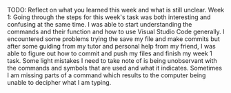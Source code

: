 TODO: Reflect on what you learned this week and what is still unclear.
Week 1: Going through the steps for this week's task was both interesting and confusing at the same time. I was able to start understanding the commands and their function and how to use Visual Studio Code generally. I encountered some problems trying the save my file and make commits but after some guiding from my tutor and personal help from my friend, I was able to figure out how to commit and push my files and finish my week 1 task. Some light mistakes I need to take note of is being unobservant with the commands and symbols that are used and what it indicates. Sometimes I am missing parts of a command which results to the computer being unable to decipher what I am typing. 